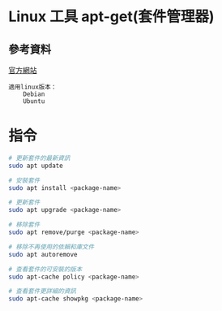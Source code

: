 # Linux 工具 apt-get(套件管理器)

## 參考資料

[官方網站](http://apt-rpm.org/)

```
適用linux版本：
	Debian
	Ubuntu
```

# 指令

```bash
# 更新套件的最新資訊
sudo apt update

# 安裝套件
sudo apt install <package-name>

# 更新套件
sudo apt upgrade <package-name>

# 移除套件
sudo apt remove/purge <package-name>

# 移除不再使用的依賴和庫文件
sudo apt autoremove

# 查看套件的可安裝的版本
sudo apt-cache policy <package-name>

# 查看套件更詳細的資訊
sudo apt-cache showpkg <package-name>
```